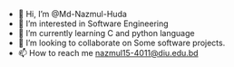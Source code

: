 - 👋 Hi, I’m @Md-Nazmul-Huda
- 👀 I’m interested in Software Engineering
- 🌱 I’m currently learning C and python language
- 💞️ I’m looking to collaborate on Some software projects.
- 📫 How to reach me nazmul15-4011@diu.edu.bd

<!---
Md-Nazmul-Huda/Md-Nazmul-Huda is a ✨ special ✨ repository because its `README.md` (this file) appears on your GitHub profile.
You can click the Preview link to take a look at your changes.
--->

